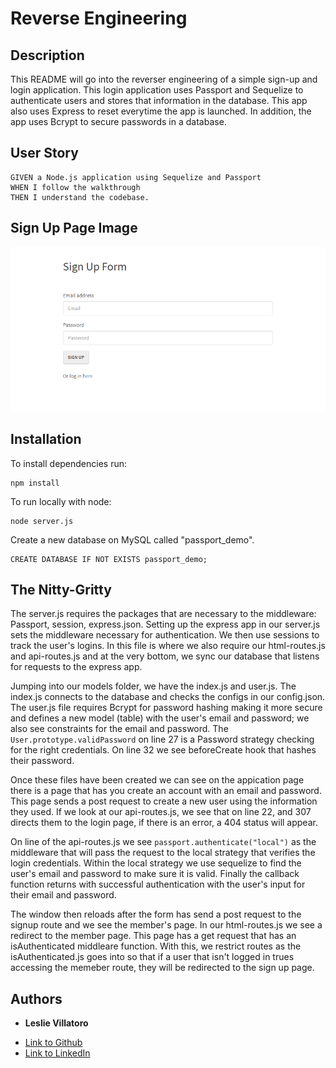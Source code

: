 # Reverse Engineering
## Description
This README will go into the reverser engineering of a simple sign-up and login application. This login application uses Passport and Sequelize to authenticate users and stores that information in the database. This app also uses Express to reset everytime the app is launched. In addition, the app uses Bcrypt to secure passwords in a database.

## User Story
```
GIVEN a Node.js application using Sequelize and Passport
WHEN I follow the walkthrough
THEN I understand the codebase.
```
## Sign Up Page Image
![Site gif](./assets/signupform.png)



## Installation

To install dependencies run:
```
npm install
```
To run locally with node:
```
node server.js
```

Create a new database on MySQL called "passport_demo".
```
CREATE DATABASE IF NOT EXISTS passport_demo;
```



## The Nitty-Gritty



The server.js requires the packages that are necessary to the middleware: Passport, session, express.json. Setting up the express app in our server.js sets the middleware necessary for authentication. We then use sessions to track the user's logins. In this file is where we also require our html-routes.js and api-routes.js and at the very bottom, we sync our database that listens for requests to the express app.

Jumping into our models folder, we have the index.js and user.js. The index.js connects to the database and checks the configs in our config.json. The user.js file requires Bcrypt for password hashing making it more secure and defines a new model (table) with the user's email and password; we also see constraints for the email and password. The `User.prototype.validPassword` on line 27 is a Password strategy checking for the right credentials. On line 32 we see beforeCreate hook that hashes their password. 

Once these files have been created we can see on the appication page there is a page that has you create an account with an email and password. This page sends a post request to create a new user using the information they used. If we look at our api-routes.js, we see that on line 22, and 307 directs them to the login page, if there is an error, a 404 status will appear. 

On line of the api-routes.js we see `passport.authenticate("local")` as the middleware that will pass the request to the local strategy that verifies the login credentials. Within the local strategy we use sequelize to find the user's email and password to make sure it is valid. Finally the callback function returns with successful authentication with the user's input for their email and password. 

The window then reloads after the form has send a post request to the signup route and we see the member's page. In our html-routes.js we see a redirect to the member page. This page has a get request that has an isAuthenticated middleare function. With this, we restrict routes as the isAuthenticated.js goes into so that if a user that isn't logged in trues accessing the memeber route, they will be redirected to the sign up page. 


## Authors

* **Leslie Villatoro** 

- [Link to Github](https://github.com/leslievill)
- [Link to LinkedIn](https://www.linkedin.com/in/leslievillatoro/)

